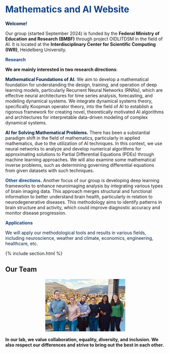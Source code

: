---
---

# <span style="color: #114584; font-weight: bold;">Mathematics and AI Website</span> 

<span style="color: #072140; font-weight: bold;">**Welcome!**</span> 

Our group (started September 2024) is funded by the **Federal Ministry of Education and Research (BMBF)** through project OIDLITDSM in the field of AI. It is located at the **Interdisciplinary Center for Scientific Computing (IWR)**, Heidelberg University.

<span style="color: #114584; font-weight: bold;">Research</span>

**We are mainly interested in two research directions**:

<span style="color: #072140; font-weight: bold;">**Mathematical Foundations of AI**.</span> We aim to develop a mathematical foundation for understanding the design, training, and operation of deep learning models, particularly Recurrent Neural Networks (RNNs), which are effective neural architectures for time series analysis, forecasting, and modeling dynamical systems. We integrate dynamical systems theory, specifically Koopman operator theory, into the field of AI to establish a rigorous framework for creating novel, theoretically motivated AI algorithms and architectures for interpretable data-driven modeling of complex dynamical systems. 

<span style="color: #072140; font-weight: bold;">**AI for Solving Mathematical Problems**.</span> There has been a substantial paradigm shift in the field of mathematics, particularly in applied mathematics, due to the utilization of AI techniques. In this context, we use neural networks to analyze and develop numerical algorithms for approximating solutions to Partial Differential Equations (PDEs) through machine learning approaches. We will also examine some mathematical inverse problems, such as determining governing differential equations from given datasets with such techniques.

<span style="color: #114584; font-weight: bold;">Other directions.</span> Another focus of our group is developing deep learning frameworks to enhance neuroimaging analysis by integrating various types of brain imaging data. This approach merges structural and functional information to better understand brain health, particularly in relation to neurodegenerative diseases. This methodology aims to identify patterns in brain structure and activity, which could improve diagnostic accuracy and monitor disease progression.

<span style="color: #114584; font-weight: bold;">**Applications**</span>

<span style="color: #072140;">We will apply our methodological tools and results in various fields, including neuroscience, weather and climate, economics, engineering, healthcare, etc.</span>

{% include section.html %}

## **Our Team** 

<div style="text-align: center;">
  <img src="images/5820970323481314659.jpg" alt="team photo" style="width: 50%; height: auto;"/>
</div>

**In our lab, we value collaboration, equality, diversity, and inclusion. We also respect our differences and strive to bring out the best in each other.**
